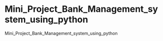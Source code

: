 # Mini_Project_Bank_Management_system_using_python
Mini_Project_Bank_Management_system_using_python
